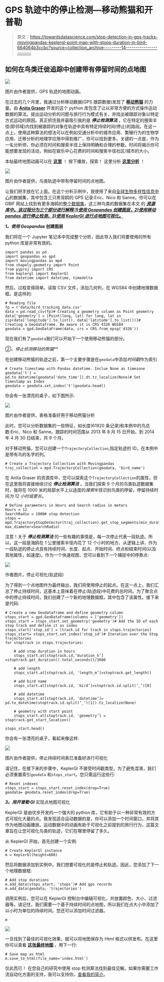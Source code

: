 # GPS 轨迹中的停止检测—移动熊猫和开普勒

> 原文：<https://towardsdatascience.com/stop-detection-in-gps-tracks-movingpandas-keplergl-point-map-with-stops-duration-in-bird-664064b3ccbc?source=collection_archive---------14----------------------->

## 如何在鸟类迁徙追踪中创建带有停留时间的点地图

![](img/8227f74ee420e7136f5263be0c7ac655.png)

图片由作者提供，GPS 轨迹的地图动画。

在过去的几个月里，我通过分析移动数据(GPS 跟踪数据)发现了 [**移动熊猫**](https://github.com/anitagraser/movingpandas) 的力量。由 [**Anita Graser**](https://anitagraser.com/) 开发的这个 python 库包含了让以非常方便的方式操作运动数据的算法。提出运动分析的问题与旅行行为模式有关，并找出被跟踪对象以特定方式运动的原因。真正抓住我并最吸引我的是 ***停止检测算法*** ，它在特定的搜索半径(即邻域)内找到被跟踪的对象在轨迹中具有特定持续时间(停止)的路段。在这一点上，使用这种算法的想法可以在例如交通分析中的城市应用、繁殖行为的生物学应用、迁移分析的地理学应用中得到推广，你可以找到更多。关键的一点是，作为一名分析师，你必须在时间和搜索半径上保持明确和合理的参数。时间将揭示你可能想要发现的活动，例如在娱乐中心花费的时间和搜索半径社区/城市的大小。

本帖最终地图动画可以在 [**这里**](https://bryanvallejo16.github.io/stop-detection-bird-tracking/) ！
按下播放，探索！
这里分析 [**这里分析**](https://github.com/bryanvallejo16/stop-detection-bird-tracking) ！

![](img/df44db0ce307427cb6a1fb6864c4863b.png)

图片由作者提供，鸟类轨迹中带有停留时间的点地图。

让我们把手放在它上面。在这个分析示例中，我使用了来自[全球生物多样性信息中心](https://www.gbif.org/)的数据集，其中包含三只黑背鸥的 GPS 记录:Eric、Nico 和 Sanne。你可以在 GBIF 网站上找到有更多海鸥的[整个数据集](https://www.gbif.org/occurrence/download/0220376-200613084148143)，这三种鸟类的数据集在本文 的 [***资源库中。该过程分为三个部分进行解释:1)使用 Geopandas 创建图层，2)使用移动 pandas 进行停止检测，3)使用 KeplerGl 进行点地图可视化。***](https://github.com/bryanvallejo16/stop-detection-bird-tracking)

***1。使用 Geopandas* 创建图层**

我们将在一个 Jupyter 笔记本中完成整个分析，因此导入我们将要使用的所有 python 库是非常有效的。

```
import pandas as pd
import geopandas as gpd
import movingpandas as mpd
from shapely.geometry import Point
from pyproj import CRS
from keplergl import KeplerGl
from datetime import datetime, timedelta
```

然后，过程变得简单。读取 CSV 文件，添加几何列，在 WGS84 中创建地理数据框。是这样的:

```
# Reading file
fp = r'data/bird_tracking_data.csv'
data = pd.read_csv(fp)# Creating a geometry column as Point geometry
data['geometry'] = [Point(long, lat) for long, lat in zip(data['longitude'].to_list(), data['latitude'].to_list())]# Creating a Geodataframe. Be aware it is CRS 4326 WGS84
geodata = gpd.GeoDataFrame(data, crs = CRS.from_epsg('4326'))
```

现在我们有了`geodata`我们可以开始下一个使用移动熊猫的部分。

**②*。停止侦测移动的熊猫***

在创建移动熊猫的轨迹之前，第一个主要步骤是在`geodata`中添加*时间戳*作为索引

```
# Create timestamp with Pandas datetime. Inclue None as timezone
geodata['t'] = pd.to_datetime(geodata['date_time']).dt.tz_localize(None)# Set timestamp as Index
geodata = geodata.set_index('t')geodata.head()
```

你会有一张漂亮的桌子，如下图所示:

![](img/0b268186480abd584b8c4c990aa06146.png)

图片由作者提供，表格准备好用于移动熊猫分析

此时，您可以分析数据集的一些特征，如长度(61920 条记录)和本例中的鸟总数:Eric、Nico 和 Sanne。跟踪的时间范围从 2013 年 8 月 15 日开始，到 2014 年 4 月 30 日结束，共 9 个月。

对于移动熊猫，您可以创建一个`TrajectoryCollection`,指定轨迹的 ID，在本例中是带有鸟的名字的列。

```
# Create a Trajectory Collection with Movingpandas
traj_collection = mpd.TrajectoryCollection(geodata, 'bird_name')
```

在 Anita Graser 的资源库中，您可以探索这个`TrajectoryCollection`的属性，但在这里我将直接继续讨论 ***停止检测算法*** 。当我们探索 9 个月的鸟类轨迹数据集时，我将在 1000 米的局部水平上以适度的*搜索*半径识别鸟类的停留，停留持续时间*为 12 小时或更长。*

```
# Define parameters in Hours and Search radius in meters
Hours = 12
SearchRadio = 1000# stop detection
stops = mpd.TrajectoryStopDetector(traj_collection).get_stop_segments(min_duration=timedelta(hours=Hours), max_diameter=SearchRadio)
```

注意！关于 ***停止检测算法*** 的一些有趣的事情是，每一次停止代表一段轨迹。所以，这一段是海鸥在 1 公里搜索半径内花了 12 个小时的地方。从逻辑上讲，作为一段轨迹的停止点具有持续时间、长度、起点、开始时间、终点和结束时间(以及其他属性，如速度)。作为一个快速视图，您可以看到下一个捕捉中的停靠点:

![](img/fa7f03c86e3e1056c802bbc38fdf3d96.png)

作者图片，停止可视化(轨迹段)

为了得到一个点地图作为最终输出，我们将使用停止的起点。在这一点上，我们汇总了停止持续时间，这基本上意味着在停止(轨迹段)中花费的总时间。为了聚合点中的停止持续时间，我们创建了一个新的地理数据框，其中包含了该属性。接下来是代码:

```
# Create a new Geodataframe and define geometry column
stops_start = gpd.GeoDataFrame(columns = ['geometry'])
stops_start = stops_start.set_geometry('geometry')# Add the ID of each stop track and define it as index
stops_start['stop_id'] = [track.id for track in stops.trajectories]
stops_start= stops_start.set_index('stop_id')# Iteration over the Stop Trajectories
for stoptrack in stops.trajectories:

    # add stop duration in hours
    stops_start.at[stoptrack.id,’duration_h’] =stoptrack.get_duration().total_seconds()/3600

    # add length
    stops_start.at[stoptrack.id, 'length_m’]=stoptrack.get_length()

    # add bird name
    stops_start.at[stoptrack.id, 'bird’]=stoptrack.id.split(’_’)[0]

    # add datetime
    stops_start.at[stoptrack.id, 'datetime’]= pd.to_datetime(stoptrack.id.split(’_’)[1]).tz_localize(None)

    # geometry with start point
    stops_start.at[stoptrack.id, 'geometry’] = stoptrack.get_start_location()

stops_start.head()
```

你会有一张漂亮的桌子，看起来像这样:

![](img/e56d41b783fa03c9549436dcf49d7fc1.png)

图片由作者提供，停止持续时间表已准备好进行可视化

请记住，在接下来的步骤中，KeplerGl 不接受时间戳类型，为了避免混淆，我们必须重置索引`geodata` 和`stops_start`。您只需运行这些行:

```
# Reset indexes
stops_start = stops_start.reset_index(drop=True)
geodata= geodata.reset_index(drop=True)
```

***3。用开普勒 Gl*** 实现点地图可视化

KeplerGl 是由优步开发的一个强大的 python 库，它有助于以一种非常有效的方式可视化大量的点。我发现适合运动数据的是，你可以添加一个时间窗口，并将其作为地图动画播放。运动数据中的动画有助于可视化之前提到的旅行行为，这篇文章旨在让您可视化鸟类的轨迹，它们在哪里停留了多久。

从 KeplerGl 开始，首先创建一个实例:

```
# Create KeplerGl instance
m = KeplerGl(height=600)
```

然后将数据添加到实例中。我们想要可视化的是停止和轨迹。因此，您添加了下一个地理数据框:

```
# Add stop durations
m.add_data(stops_start, 'stops')# Add gps records
m.add_data(geodata, 'trajectories')
```

调用实例后，您可以在 KeplerGl 控制台中编辑可视化，并放置颜色、大小、过滤器等。请记住，我们需要一个基于持续时间的点地图，所以我们在点大小中添加了以小时为单位的持续时间。您还可以添加时间过滤器。

```
m
```

![](img/d8f7cb25ea361f5172d85d62a50e4cec.png)

一旦找到了最佳的可视化效果，就可以将地图保存为 Html 格式以供发布。在这里你可以查看 [**这张最终地图**](https://bryanvallejo16.github.io/stop-detection-bird-tracking/) 。用下一行:

```
# Save map as html
m.save_to_html(file_name='index.html')
```

仅此而已！
在您自己的研究中使用 stop 检测算法找到最佳见解。如果你需要工作流自动化方面的支持，我可以支持你。[查看我的简介](https://www.linkedin.com/in/bryanrvallejo/)。
